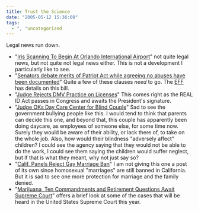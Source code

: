 ```yaml
---
title: Trust the Science
date: "2005-05-12 15:36:00"
tags:
  - ", "uncategorized
---
```

<p>Legal news run down.</p>

<ul> <li>"<a href="http://www.local6.com/news/4479554/detail.html">Iris Scanning
To Begin At Orlando International Airport</a>" not quite legal news,
but not quite not legal news either.  This is not a development I
particularly like to see.</li>

<li>"<a href="http://news.findlaw.com/ap/p/56/05-11-2005/2e12000da28a8a8a.html">Senators
debate merits of Patriot Act while agreeing no abuses have been
documented</a>" Quite a few of these clauses <em>need</em> to go.
The <a href="http://www.eff.org">EFF</a> has details on this bill.</li>

<li>"<a href="http://news.findlaw.com/ap/o/632/05-11-2005/c530000adf2147d6.html">Judge
Rejects DMV Practice on Licenses</a>" This comes right as the REAL
ID Act passes in Congress and awaits the President's signature.</li>

<li>"<a href="http://news.findlaw.com/ap/o/632/05-11-2005/c78700127ab801dc.html">Judge
OKs Day Care Center for Blind Couple</a>" Sad to see the government
bullying people like this.  I would tend to think that parents can
decide this one, and beyond that, this couple has apparently been
doing daycare, as employees of someone else, for some time now.
Surely they would be aware of their ability, or lack there of, to
take on the whole job.  Also, how would their blindness "adversely
affect" children?  I could see the agency saying that they would
not be able to do the work, I could see them saying the children
would suffer neglect, but if that is what they meant, why not just
say so?</li>

<li>"<a href="http://news.findlaw.com/ap/o/632/05-11-2005/e4fd001a4d27fd5c.html">Calif.
Panels Reject Gay Marriage Ban</a>" I am not giving this one a
post of its own since homosexual "marriages" are still banned in
California.  But it is sad to see one more protection for marriage
and the family denied.</li>

<li>"<a href="http://www.law.com/jsp/article.jsp?id=1115802310733">Marijuana,
Ten Commandments and Retirement Questions Await Supreme Court</a>"
offers a brief look at some of the cases that will be heard in the
United States Supreme Court this year.</li>

</ul>

